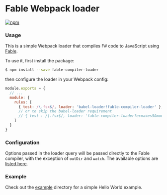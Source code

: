 # Fable Webpack loader

[![npm](https://img.shields.io/npm/v/fable-compiler-loader.svg)](https://www.npmjs.com/package/fable-compiler-loader)

### Usage

This is a simple Webpack loader that compiles F# code to JavaScript using [Fable](http://fable.io/).

To use it, first install the package:

```bash
$ npm install --save fable-compiler-loader
```

then configure the loader in your Webpack config:

```js
module.exports = {
  // ...
  module: {
    rules: [
      { test: /\.fsx$/, loader: 'babel-loader!fable-compiler-loader' },
      // or to skip the babel-loader requirement
      // { test : /\.fsx$/, loader: 'fable-compiler-loader?ecma=es5&module=commonjs' }
    ]
  }
}
```

### Configuration

Options passed in the loader query will be passed directly to the Fable compiler, with the exception of `outDir` and
`watch`. The available options are [listed here](http://fable.io/docs/compiling.html).

### Example

Check out the [example](example) directory for a simple Hello World example.

